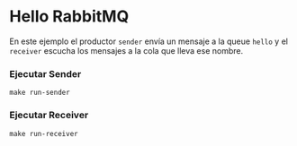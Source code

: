 
# Hello RabbitMQ

En este ejemplo el productor ```sender``` envía un mensaje a la queue ```hello``` y el ```receiver``` escucha los mensajes a la cola que lleva ese nombre. 

### Ejecutar Sender

```
make run-sender
```

### Ejecutar Receiver

```
make run-receiver
```